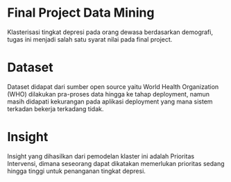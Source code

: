 # Final Project Data Mining
Klasterisasi tingkat depresi pada orang dewasa berdasarkan demografi,
tugas ini menjadi salah satu syarat nilai pada final project.

# Dataset
Dataset didapat dari sumber open source yaitu World Health Organization (WHO)
dilakukan pra-proses data hingga ke tahap deployment, namun masih didapati
kekurangan pada aplikasi deployment yang mana sistem terkadan bekerja terkadang tidak.

# Insight
Insight yang dihasilkan dari pemodelan klaster ini adalah Prioritas Intervensi,
dimana seseorang dapat dikatakan memerlukan prioritas sedang hingga tinggi untuk
penanganan tingkat depresi.
